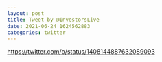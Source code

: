 ```yaml
--- 
layout: post 
title: Tweet by @InvestorsLive 
date: 2021-06-24 1624562883 
categories: twitter 
--- 
```

https://twitter.com/o/status/1408144887632089093